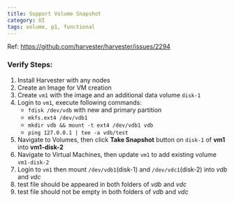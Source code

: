 ```yaml
---
title: Support Volume Snapshot
category: UI
tags: volume, p1, functional
---
```

Ref: https://github.com/harvester/harvester/issues/2294


### Verify Steps:
1. Install Harvester with any nodes
1. Create an Image for VM creation
1. Create `vm1` with the image and an additional data volume `disk-1`
1. Login to `vm1`, execute following commands:
    - `fdisk /dev/vdb` with new and primary partition
    - `mkfs.ext4 /dev/vdb1`
    - `mkdir vdb && mount -t ext4 /dev/vdb1 vdb`
    - `ping 127.0.0.1 | tee -a vdb/test`
1. Navigate to Volumes, then click **Take Snapshot** button on `disk-1` of **vm1** into **vm1-disk-2**
1. Navigate to Virtual Machines, then update `vm1` to add existing volume `vm1-disk-2`
1. Login to `vm1` then mount `/dev/vdb1`(disk-1) and `/dev/vdc1`(disk-2) into _vdb_ and _vdc_
1. test file should be appeared in both folders of _vdb_ and _vdc_
1. test file should not be empty in both folders of _vdb_ and _vdc_
